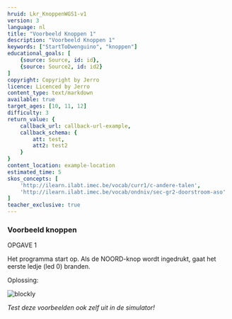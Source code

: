 ```yaml
---
hruid: Lkr_KnoppenWGS1-v1
version: 3
language: nl
title: "Voorbeeld Knoppen 1"
description: "Voorbeeld Knoppen 1"
keywords: ["StartToDwenguino", "knoppen"]
educational_goals: [
    {source: Source, id: id}, 
    {source: Source2, id: id2}
]
copyright: Copyright by Jerro
licence: Licenced by Jerro
content_type: text/markdown
available: true
target_ages: [10, 11, 12]
difficulty: 3
return_value: {
    callback_url: callback-url-example,
    callback_schema: {
        att: test,
        att2: test2
    }
}
content_location: example-location
estimated_time: 5
skos_concepts: [
    'http://ilearn.ilabt.imec.be/vocab/curr1/c-andere-talen', 
    'http://ilearn.ilabt.imec.be/vocab/ondniv/sec-gr2-doorstroom-aso'
]
teacher_exclusive: true
---
```


### Voorbeeld knoppen

OPGAVE 1

Het programma start op. Als de NOORD-knop wordt ingedrukt, gaat het eerste ledje (led 0) branden.


Oplossing:

![blockly](@learning-object/KNOPWGS1-v1/nl/3)

*Test deze voorbeelden ook zelf uit in de simulator!*